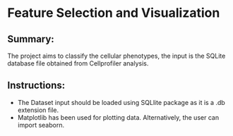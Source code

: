 # Feature Selection and Visualization

## Summary:
The project aims to classify the cellular phenotypes, the input is the SQLite database file obtained from Cellprofiler analysis. 

## Instructions:
* The Dataset input should be loaded using SQLlite package as it is a .db extension file.
* Matplotlib has been used for plotting data. Alternatively, the user can import seaborn.






